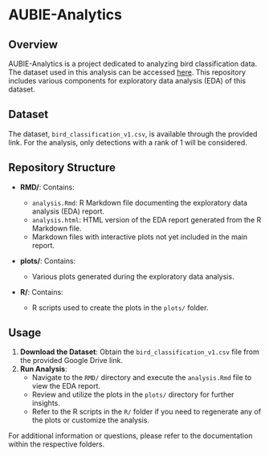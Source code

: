 # AUBIE-Analytics

## Overview

AUBIE-Analytics is a project dedicated to analyzing bird classification data. The dataset used in this analysis can be accessed [here](https://drive.google.com/drive/folders/1pL_Z3m3C46_QE_e6pnS16rzUSP6cUaBW). This repository includes various components for exploratory data analysis (EDA) of this dataset.

## Dataset

The dataset, `bird_classification_v1.csv`, is available through the provided link. For the analysis, only detections with a rank of 1 will be considered.

## Repository Structure

- **RMD/**: Contains:
  - `analysis.Rmd`: R Markdown file documenting the exploratory data analysis (EDA) report.
  - `analysis.html`: HTML version of the EDA report generated from the R Markdown file.
  - Markdown files with interactive plots not yet included in the main report.

- **plots/**: Contains:
  - Various plots generated during the exploratory data analysis.

- **R/**: Contains:
  - R scripts used to create the plots in the `plots/` folder.

## Usage

1. **Download the Dataset**: Obtain the `bird_classification_v1.csv` file from the provided Google Drive link.
2. **Run Analysis**:
   - Navigate to the `RMD/` directory and execute the `analysis.Rmd` file to view the EDA report.
   - Review and utilize the plots in the `plots/` directory for further insights.
   - Refer to the R scripts in the `R/` folder if you need to regenerate any of the plots or customize the analysis.

For additional information or questions, please refer to the documentation within the respective folders.

